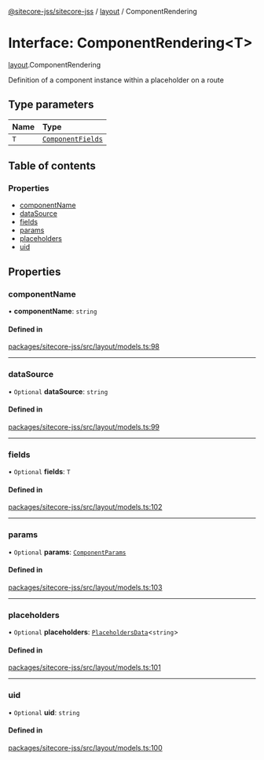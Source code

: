 [@sitecore-jss/sitecore-jss](../README.md) / [layout](../modules/layout.md) / ComponentRendering

# Interface: ComponentRendering\<T\>

[layout](../modules/layout.md).ComponentRendering

Definition of a component instance within a placeholder on a route

## Type parameters

| Name | Type |
| :------ | :------ |
| `T` | [`ComponentFields`](layout.ComponentFields.md) |

## Table of contents

### Properties

- [componentName](layout.ComponentRendering.md#componentname)
- [dataSource](layout.ComponentRendering.md#datasource)
- [fields](layout.ComponentRendering.md#fields)
- [params](layout.ComponentRendering.md#params)
- [placeholders](layout.ComponentRendering.md#placeholders)
- [uid](layout.ComponentRendering.md#uid)

## Properties

### componentName

• **componentName**: `string`

#### Defined in

[packages/sitecore-jss/src/layout/models.ts:98](https://github.com/Sitecore/jss/blob/ff6900fa4/packages/sitecore-jss/src/layout/models.ts#L98)

___

### dataSource

• `Optional` **dataSource**: `string`

#### Defined in

[packages/sitecore-jss/src/layout/models.ts:99](https://github.com/Sitecore/jss/blob/ff6900fa4/packages/sitecore-jss/src/layout/models.ts#L99)

___

### fields

• `Optional` **fields**: `T`

#### Defined in

[packages/sitecore-jss/src/layout/models.ts:102](https://github.com/Sitecore/jss/blob/ff6900fa4/packages/sitecore-jss/src/layout/models.ts#L102)

___

### params

• `Optional` **params**: [`ComponentParams`](layout.ComponentParams.md)

#### Defined in

[packages/sitecore-jss/src/layout/models.ts:103](https://github.com/Sitecore/jss/blob/ff6900fa4/packages/sitecore-jss/src/layout/models.ts#L103)

___

### placeholders

• `Optional` **placeholders**: [`PlaceholdersData`](../modules/layout.md#placeholdersdata)\<`string`\>

#### Defined in

[packages/sitecore-jss/src/layout/models.ts:101](https://github.com/Sitecore/jss/blob/ff6900fa4/packages/sitecore-jss/src/layout/models.ts#L101)

___

### uid

• `Optional` **uid**: `string`

#### Defined in

[packages/sitecore-jss/src/layout/models.ts:100](https://github.com/Sitecore/jss/blob/ff6900fa4/packages/sitecore-jss/src/layout/models.ts#L100)
